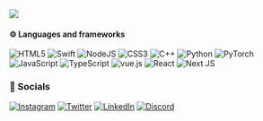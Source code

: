 <picture>
    <img src="https://readme-typing-svg.herokuapp.com?font=Menlo&pause=1000&color=777777&random=false&width=435&lines=Hi+there!+I+am+Eric+Xin+%F0%9F%98%B6;%E5%93%88%E5%9B%89+%E5%BE%88%E9%AB%98%E8%88%88%E8%A6%8B%E5%88%B0%E4%BD%A0" />
</picture>

#### ⚙️ Languages and frameworks
![HTML5](https://img.shields.io/badge/html5-E34F26?style=for-the-badge&logo=html5&logoColor=white)
![Swift](https://img.shields.io/badge/swift-F54A2A?style=for-the-badge&logo=swift&logoColor=white)
![NodeJS](https://img.shields.io/badge/node.js-339933?style=for-the-badge&logo=node.js&logoColor=white)
![CSS3](https://img.shields.io/badge/css3-1572B6?style=for-the-badge&logo=css3&logoColor=white)
![C++](https://img.shields.io/badge/c++-00599C?style=for-the-badge&logo=c%2B%2B&logoColor=white)
![Python](https://img.shields.io/badge/python-3670A0?style=for-the-badge&logo=python&logoColor=white)
![PyTorch](https://img.shields.io/badge/pytorch-EE4C2C?style=for-the-badge&logo=pytorch&logoColor=white)
![JavaScript](https://img.shields.io/badge/javascript-F7DF1E?style=for-the-badge&logo=javascript&logoColor=black)
![TypeScript](https://img.shields.io/badge/typescript-007ACC?style=for-the-badge&logo=typescript&logoColor=white)
![vue.js](https://img.shields.io/badge/vue.js-4FC08D?style=for-the-badge&logo=vue.js&logoColor=white)
![React](https://img.shields.io/badge/react-%2320232a.svg?style=for-the-badge&logo=react&logoColor=%2361DAFB)
![Next JS](https://img.shields.io/badge/Next-black?style=for-the-badge&logo=next.js&logoColor=white)

### 📢 Socials

[![Instagram](https://img.shields.io/badge/Instagram-E4405F?style=for-the-badge&logo=instagram&logoColor=white)](https://www.instagram.com/ericxin_123)
[![Twitter](https://img.shields.io/badge/Twitter-1DA1F2?style=for-the-badge&logo=twitter&logoColor=white)](https://www.twitter.com/ericxin)
[![LinkedIn](https://img.shields.io/badge/LinkedIn-0077B5?style=for-the-badge&logo=linkedin&logoColor=white)](https://www.linkedin.com/in/eric-xin-706538285/)
[![Discord](https://img.shields.io/badge/Discord-5865F2?style=for-the-badge&logo=linkedin&logoColor=white)](https://discord.com/)